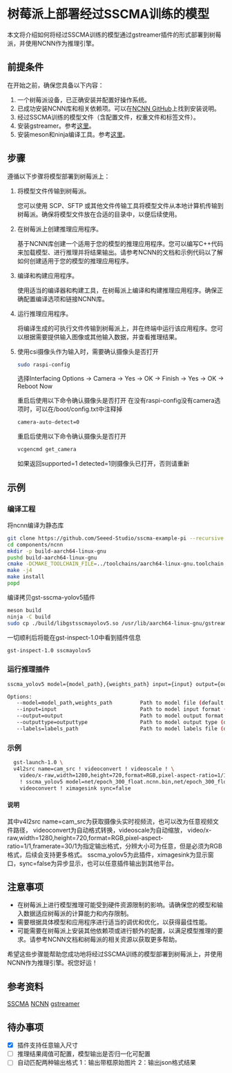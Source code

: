 # 树莓派上部署经过SSCMA训练的模型

本文将介绍如何将经过SSCMA训练的模型通过gstreamer插件的形式部署到树莓派，并使用NCNN作为推理引擎。

## 前提条件

在开始之前，确保您具备以下内容：

1. 一个树莓派设备，已正确安装并配置好操作系统。
2. 已成功安装NCNN库和相关依赖项。可以在[NCNN GitHub](https://github.com/Tencent/ncnn)上找到安装说明。
3. 经过SSCMA训练的模型文件（含配置文件，权重文件和标签文件）。
4. 安装gstreamer。参考[这里](https://gstreamer.freedesktop.org/documentation/installing/on-linux.html?gi-language=c)。
5. 安装meson和ninja编译工具。参考[这里](https://mesonbuild.com/Getting-meson.html)。

## 步骤

遵循以下步骤将模型部署到树莓派上：

1. 将模型文件传输到树莓派。

   您可以使用 SCP、SFTP 或其他文件传输工具将模型文件从本地计算机传输到树莓派。确保将模型文件放在合适的目录中，以便后续使用。

2. 在树莓派上创建推理应用程序。

   基于NCNN库创建一个适用于您的模型的推理应用程序。您可以编写C++代码来加载模型、进行推理并将结果输出。请参考NCNN的文档和示例代码以了解如何创建适用于您的模型的推理应用程序。

3. 编译和构建应用程序。

   使用适当的编译器和构建工具，在树莓派上编译和构建推理应用程序。确保正确配置编译选项和链接NCNN库。

4. 运行推理应用程序。

   将编译生成的可执行文件传输到树莓派上，并在终端中运行该应用程序。您可以根据需要提供输入图像或其他输入数据，并查看推理结果。

5. 使用csi摄像头作为输入时，需要确认摄像头是否打开

   ```bash
   sudo raspi-config
   ```

   选择Interfacing Options -> Camera -> Yes -> OK -> Finish -> Yes -> OK -> Reboot Now

   重启后使用以下命令确认摄像头是否打开
   在没有raspi-config没有camera选项时，可以在/boot/config.txt中注释掉
   ```bash
   camera-auto-detect=0
   ```
   重启后使用以下命令确认摄像头是否打开
   ```bash
   vcgencmd get_camera
   ```

   如果返回supported=1 detected=1则摄像头已打开，否则请重新

## 示例

### 编译工程
将ncnn编译为静态库
```bash
git clone https://github.com/Seeed-Studio/sscma-example-pi --recursive
cd components/ncnn
mkdir -p build-aarch64-linux-gnu
pushd build-aarch64-linux-gnu
cmake -DCMAKE_TOOLCHAIN_FILE=../toolchains/aarch64-linux-gnu.toolchain.cmake -DNCNN_OPENMP=OFF..
make -j4
make install
popd
```
编译拷贝gst-sscma-yolov5插件
```bash
meson build
ninja -C build
sudo cp ./build/libgstsscmayolov5.so /usr/lib/aarch64-linux-gnu/gstreamer-1.0/
```
一切顺利后将能在gst-inspect-1.0中看到插件信息
```bash
gst-inspect-1.0 sscmayolov5
```

### 运行推理插件
```bash
sscma_yolov5 model={model_path},{weights_path} input={input} output={output} outputtype={outputtype} labels={labels_path}

Options:
   --model=model_path,weights_path         Path to model file (default: ../models/sscma-yolov8/model.param) weights file (default: ../models/sscma-yolov8/model.bin)
   --input=input                           Path to model input format (default: 3:320:320)
   --output=output                         Path to model output format (default: 85:6300:1:1)
   --outputtype=outputtype                 Path to model output type (default: float32)
   --labels=labels_path                    Path to model labels file (default: ../models/sscma-yolov8/coco.txt)
```
### 示例
```bash
  gst-launch-1.0 \
  v4l2src name=cam_src ! videoconvert ! videoscale ! \
    video/x-raw,width=1280,height=720,format=RGB,pixel-aspect-ratio=1/1,framerate=30/1 \
    ! sscma_yolov5 model=net/epoch_300_float.ncnn.bin,net/epoch_300_float.ncnn.param input=3:320:320 output=85:6300:1:1 outputtype=float32 labels=net/coco.txt !\
    videoconvert ! ximagesink sync=false
```
#### 说明
其中v4l2src name=cam_src为获取摄像头实时视频流，也可以改为任意视频文件路径，
videoconvert为自动格式转换，videoscale为自动缩放，
video/x-raw,width=1280,height=720,format=RGB,pixel-aspect-ratio=1/1,framerate=30/1为指定输出格式，分辨大小可为任意，但是必须为RGB格式，后续会支持更多格式。
sscma_yolov5为此插件，ximagesink为显示窗口，sync=false为异步显示，也可以任意插件输出到其他平台。

## 注意事项

- 在树莓派上进行模型推理可能受到硬件资源限制的影响。请确保您的模型和输入数据适应树莓派的计算能力和内存限制。
- 需要根据具体模型和应用程序进行适当的调优和优化，以获得最佳性能。
- 可能需要在树莓派上安装其他依赖项或进行额外的配置，以满足模型推理的要求。请参考NCNN文档和树莓派的相关资源以获取更多帮助。

希望这些步骤能帮助您成功地将经过SSCMA训练的模型部署到树莓派上，并使用NCNN作为推理引擎。祝您好运！

## 参考资料
[SSCMA](https://github.com/Seeed-Studio/SSCMA)
[NCNN](https://github.com/Tencent/ncnn)
[gstreamer](https://gstreamer.freedesktop.org)

## 待办事项
- [X] 插件支持任意输入尺寸
- [ ] 推理结果阈值可配置，模型输出是否归一化可配置
- [ ] 自动匹配两种输出格式 1：输出带框原始图片 2：输出json格式结果
